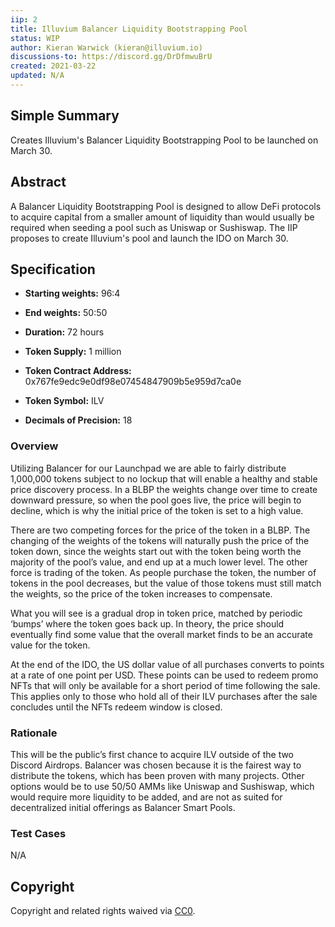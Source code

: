 ```yaml
---
iip: 2
title: Illuvium Balancer Liquidity Bootstrapping Pool
status: WIP
author: Kieran Warwick (kieran@illuvium.io)
discussions-to: https://discord.gg/DrDfmwuBrU
created: 2021-03-22
updated: N/A
---
```

<!--You can leave these HTML comments in your merged IIP and delete the visible duplicate text guides, they will not appear and may be helpful to refer to if you edit it again. This is the suggested template for new IIPs. Note that an IIP number will be assigned by an editor. When opening a pull request to submit your IIP, please use an abbreviated title in the filename, `iip-draft_title_abbrev.md`. The title should be 44 characters or less.-->


## Simple Summary
<!--"If you can't explain it simply, you don't understand it well enough." Simply describe the outcome the proposed changes intends to achieve. This should be non-technical and accessible to a casual community member.-->
Creates Illuvium's Balancer Liquidity Bootstrapping Pool to be launched on March 30.

## Abstract
<!--A short (~200 word) description of the proposed change, the abstract should clearly describe the proposed change. This is what *will* be done if the IIP is implemented, not *why* it should be done or *how* it will be done. If the IIP proposes deploying a new contract, write, "we propose to deploy a new contract that will do x".-->

A Balancer Liquidity Bootstrapping Pool is designed to allow DeFi protocols to acquire capital from a smaller amount of liquidity than would usually be required when seeding a pool such as Uniswap or Sushiswap. The IIP proposes to create Illuvium's pool and launch the IDO on March 30.


## Specification
<!--The specification should describe the syntax and semantics of any new feature, there are five sections
1. Overview
2. Rationale
3. Technical Specification
4. Test Cases
5. Configurable Values
-->
* **Starting weights:** 96:4
* **End weights:** 50:50
* **Duration:** 72 hours
* **Token Supply:** 1 million

* **Token Contract Address:** 0x767fe9edc9e0df98e07454847909b5e959d7ca0e
* **Token Symbol:** ILV
* **Decimals of Precision:** 18


### Overview
<!--This is a high level overview of *how* the IIP will solve the problem. The overview should clearly describe how the new feature will be implemented.-->
Utilizing Balancer for our Launchpad we are able to fairly distribute 1,000,000 tokens subject to no lockup that will enable a healthy and stable price discovery process. In a BLBP the weights change over time to create downward pressure, so when the pool goes live, the price will begin to decline, which is why the initial price of the token is set to a high value.

There are two competing forces for the price of the token in a BLBP. The changing of the weights of the tokens will naturally push the price of the token down, since the weights start out with the token being worth the majority of the pool’s value, and end up at a much lower level. The other force is trading of the token. As people purchase the token, the number of tokens in the pool decreases, but the value of those tokens must still match the weights, so the price of the token increases to compensate.

What you will see is a gradual drop in token price, matched by periodic ‘bumps’ where the token goes back up. In theory, the price should eventually find some value that the overall market finds to be an accurate value for the token.


At the end of the IDO, the US dollar value of all purchases converts to points at a rate of one point per USD. These points can be used to redeem promo NFTs that will only be available for a short period of time following the sale. This applies only to those who hold all of their ILV purchases after the sale concludes until the NFTs redeem window is closed.


### Rationale
<!--This is where you explain the reasoning behind how you propose to solve the problem. Why did you propose to implement the change in this way, what were the considerations and trade-offs. The rationale fleshes out what motivated the design and why particular design decisions were made. It should describe alternate designs that were considered and related work. The rationale may also provide evidence of consensus within the community, and should discuss important objections or concerns raised during discussion.-->
This will be the public’s first chance to acquire ILV outside of the two Discord Airdrops. Balancer was chosen because it is the fairest way to distribute the tokens, which has been proven with many projects. Other options would be to use 50/50 AMMs like Uniswap and Sushiswap, which would require more liquidity to be added, and are not as suited for decentralized initial offerings as Balancer Smart Pools.



### Test Cases
<!--Test cases for an implementation are mandatory for IIPs but can be included with the implementation..-->
N/A


## Copyright
Copyright and related rights waived via [CC0](https://creativecommons.org/publicdomain/zero/1.0/).